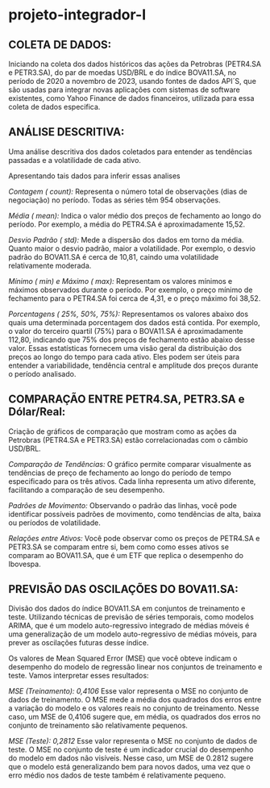 # projeto-integrador-I

## COLETA DE DADOS:

Iniciando na coleta dos dados históricos das ações da Petrobras (PETR4.SA e PETR3.SA), do par de moedas USD/BRL e do índice BOVA11.SA, no período de 2020 a novembro de 2023, usando fontes de dados API´S, que são usadas para integrar novas aplicações com sistemas de software existentes, como Yahoo Finance de dados financeiros, utilizada para essa coleta de dados especifica.


## ANÁLISE DESCRITIVA:

Uma análise descritiva dos dados coletados para entender as tendências passadas e a volatilidade de cada ativo.

Apresentando tais dados para inferir essas analises

*Contagem ( count):*
Representa o número total de observações (dias de negociação) no período. Todas as séries têm 954 observações.

*Média ( mean):*
Indica o valor médio dos preços de fechamento ao longo do período. Por exemplo, a média do PETR4.SA é aproximadamente 15,52.

*Desvio Padrão ( std):*
Mede a dispersão dos dados em torno da média. Quanto maior o desvio padrão, maior a volatilidade. Por exemplo, o desvio padrão do BOVA11.SA é cerca de 10,81, caindo uma volatilidade relativamente moderada.

*Mínimo ( min) e Máximo ( max):*
Representam os valores mínimos e máximos observados durante o período. Por exemplo, o preço mínimo de fechamento para o PETR4.SA foi cerca de 4,31, e o preço máximo foi 38,52.

*Porcentagens ( 25%, 50%, 75%):*
Representamos os valores abaixo dos quais uma determinada porcentagem dos dados está contida. Por exemplo, o valor do terceiro quartil (75%) para o BOVA11.SA é aproximadamente 112,80, indicando que 75% dos preços de fechamento estão abaixo desse valor.
Essas estatísticas fornecem uma visão geral da distribuição dos preços ao longo do tempo para cada ativo. Eles podem ser úteis para entender a variabilidade, tendência central e amplitude dos preços durante o período analisado.

## COMPARAÇÃO ENTRE PETR4.SA, PETR3.SA e Dólar/Real:

Criação de gráficos de comparação que mostram como as ações da Petrobras (PETR4.SA e PETR3.SA) estão correlacionadas com o câmbio USD/BRL. 


*Comparação de Tendências:*
O gráfico permite comparar visualmente as tendências de preço de fechamento ao longo do período de tempo especificado para os três ativos. Cada linha representa um ativo diferente, facilitando a comparação de seu desempenho.

*Padrões de Movimento:*
Observando o padrão das linhas, você pode identificar possíveis padrões de movimento, como tendências de alta, baixa ou períodos de volatilidade.

*Relações entre Ativos:*
Você pode observar como os preços de PETR4.SA e PETR3.SA se comparam entre si, bem como como esses ativos se comparam ao BOVA11.SA, que é um ETF que replica o desempenho do Ibovespa.

## PREVISÃO DAS OSCILAÇÕES DO BOVA11.SA:

Divisão dos dados do índice BOVA11.SA em conjuntos de treinamento e teste. Utilizando técnicas de previsão de séries temporais, como modelos ARIMA, que é um modelo auto-regressivo integrado de médias móveis é uma generalização de um modelo auto-regressivo de médias móveis, para prever as oscilações futuras desse índice.


Os valores de Mean Squared Error (MSE) que você obteve indicam o desempenho do modelo de regressão linear nos conjuntos de treinamento e teste. Vamos interpretar esses resultados:

*MSE (Treinamento): 0,4106*
Esse valor representa o MSE no conjunto de dados de treinamento. O MSE mede a média dos quadrados dos erros entre a variação do modelo e os valores reais no conjunto de treinamento. Nesse caso, um MSE de 0,4106 sugere que, em média, os quadrados dos erros no conjunto de treinamento são relativamente pequenos.

*MSE (Teste): 0,2812*
Esse valor representa o MSE no conjunto de dados de teste. O MSE no conjunto de teste é um indicador crucial do desempenho do modelo em dados não visíveis. Nesse caso, um MSE de 0.2812 sugere que o modelo está generalizando bem para novos dados, uma vez que o erro médio nos dados de teste também é relativamente pequeno.


